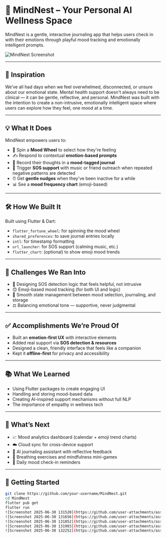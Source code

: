

# 🧠 MindNest – Your Personal AI Wellness Space

MindNest is a gentle, interactive journaling app that helps users check in with their emotions through playful mood tracking and emotionally intelligent prompts.

![MindNest Screenshot](https://your-screenshot-link.com) <!-- Replace with your actual image link -->

---

## 🌟 Inspiration

We’ve all had days when we feel overwhelmed, disconnected, or unsure about our emotional state. Mental health support doesn't always need to be clinical — it can be gentle, reflective, and personal. MindNest was built with the intention to create a non-intrusive, emotionally intelligent space where users can explore how they feel, one mood at a time.

---

## 💡 What It Does

MindNest empowers users to:

- 🎡 Spin a **Mood Wheel** to select how they're feeling
- ✍️ Respond to contextual **emotion-based prompts**
- 📘 Record their thoughts in a **mood-tagged journal**
- 🚨 Trigger **SOS support** with music or friend outreach when repeated negative patterns are detected
- ⏰ Get **gentle nudges** when they've been inactive for a while
- 📊 See a **mood frequency chart** (emoji-based)

---

## 🛠️ How We Built It

Built using Flutter & Dart:

- `flutter_fortune_wheel`: for spinning the mood wheel
- `shared_preferences`: to save journal entries locally
- `intl`: for timestamp formatting
- `url_launcher`: for SOS support (calming music, etc.)
- `flutter_chart`: (optional) to show emoji mood trends

---

## 🚧 Challenges We Ran Into

- 🧠 Designing SOS detection logic that feels helpful, not intrusive
- 😊 Emoji-based mood tracking (for both UI and logic)
- 🔁 Smooth state management between mood selection, journaling, and storage
- ⚖️ Balancing emotional tone — supportive, never judgmental

---

## ✅ Accomplishments We’re Proud Of

- Built an **emotion-first UX** with interactive elements
- Added real support via **SOS detection & resources**
- Designed a clean, friendly interface that feels like a companion
- Kept it **offline-first** for privacy and accessibility

---

## 📚 What We Learned

- Using Flutter packages to create engaging UI
- Handling and storing mood-based data
- Creating AI-inspired support mechanisms without full NLP
- The importance of empathy in wellness tech

---

## 🔮 What’s Next

- 📈 Mood analytics dashboard (calendar + emoji trend charts)
- ☁️ Cloud sync for cross-device support
- 🤖 AI journaling assistant with reflective feedback
- 🧘 Breathing exercises and mindfulness mini-games
- 🔔 Daily mood check-in reminders

---

## 🚀 Getting Started

```bash
git clone https://github.com/your-username/MindNest.git
cd MindNest
flutter pub get
flutter run
![Screenshot 2025-06-30 131520](https://github.com/user-attachments/assets/0ae9a7ef-ee6b-44e6-8153-b81893642802)
![Screenshot 2025-06-30 131656](https://github.com/user-attachments/assets/04909140-7d7f-477f-a3eb-763ef718a9ad)
![Screenshot 2025-06-30 131852](https://github.com/user-attachments/assets/49964954-1dd4-4237-8809-93c920055606)
![Screenshot 2025-06-30 131903](https://github.com/user-attachments/assets/fecfaa37-7884-4814-bda3-4a9f5fffcc94)
![Screenshot 2025-06-30 132252](https://github.com/user-attachments/assets/ed604430-ba7a-4aae-9a98-3635e7937d30)




